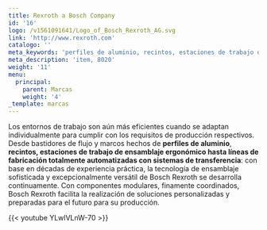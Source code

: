 ```yaml
---
title: Rexroth a Bosch Company
id: '16'
logo: /v1561091641/Logo_of_Bosch_Rexroth_AG.svg
link: 'http://www.rexroth.com'
catalogo: ''
meta_keywords: 'perfiles de aluminio, recintos, estaciones de trabajo de ensamblaje ergonómico'
meta_description: 'item, 8020'
weight: '11'
menu:
  principal:
    parent: Marcas
    weight: '4'
_template: marcas
---
```






Los entornos de trabajo son aún más eficientes cuando se adaptan individualmente para cumplir con los requisitos de producción respectivos. Desde bastidores de flujo y marcos hechos de **perfiles de aluminio**, **recintos, estaciones de trabajo de ensamblaje ergonómico hasta líneas de fabricación totalmente automatizadas con sistemas de transferencia**: con base en décadas de experiencia práctica, la tecnología de ensamblaje sofisticada y excepcionalmente versátil de Bosch Rexroth se desarrolla continuamente. Con componentes modulares, finamente coordinados, Bosch Rexroth facilita la realización de soluciones personalizadas y preparadas para el futuro para su producción.

{{< youtube YLwlVLnW-70 >}}

